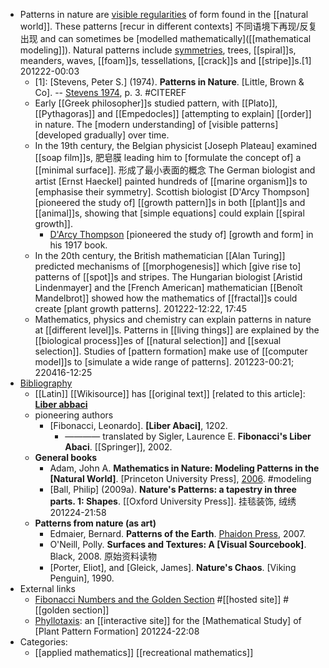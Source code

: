 - Patterns in nature are [visible regularities](((jCBLIut7Q))) of form found in the [[natural world]]. These patterns [recur in different contexts] 不同语境下再现/反复出现 and can sometimes be [modelled mathematically]([[mathematical modeling]]). Natural patterns include [symmetries]([[symmetry]]), trees, [[spiral]]s, meanders, waves, [[foam]]s, tessellations, [[crack]]s and [[stripe]]s.[1] 
201222-00:03
    - [1]: [Stevens, Peter S.] (1974). __Patterns in Nature__. [Little, Brown & Co]. -- [Stevens 1974](https://en.wikipedia.org/wiki/Patterns_in_nature#CITEREFStevens1974), p. 3. #CITEREF
    - Early [[Greek philosopher]]s studied pattern, with [[Plato]], [[Pythagoras]] and [[Empedocles]] [attempting to explain] [[order]] in nature. The [modern understanding] of [visible patterns] [developed gradually] over time.
    - In the 19th century, the Belgian physicist [Joseph Plateau] examined [[soap film]]s, 肥皂膜 leading him to [formulate the concept of] a [[minimal surface]]. 形成了最小表面的概念 The German biologist and artist [Ernst Haeckel] painted hundreds of [[marine organism]]s to [emphasise their symmetry]. Scottish biologist [D'Arcy Thompson] [pioneered the study of] [[growth pattern]]s in both [[plant]]s and [[animal]]s, showing that [simple equations] could explain [[spiral growth]]. 
        - [D'Arcy Thompson](https://en.wikipedia.org/wiki/File:Drcy.svg) [pioneered the study of] [growth and form] in his 1917 book.
    - In the 20th century, the British mathematician [[Alan Turing]] predicted mechanisms of [[morphogenesis]] which [give rise to] patterns of [[spot]]s and stripes. The Hungarian biologist [Aristid Lindenmayer] and the [French American] mathematician [[Benoît Mandelbrot]] showed how the mathematics of [[fractal]]s could create [plant growth patterns].
201222-12:22, 17:45
    - Mathematics, physics and chemistry can explain patterns in nature at [[different level]]s. Patterns in [[living things]] are explained by the [[biological process]]es of [[natural selection]] and [[sexual selection]]. Studies of [pattern formation] make use of [[computer model]]s to [simulate a wide range of patterns].
201223-00:21; 220416-12:25
- [Bibliography]([[bibliography]])
    - [[Latin]] [[Wikisource]] has [[original text]] [related to this article]: **[Liber abbaci](https://en.wikisource.org/wiki/la:Liber_abbaci)**
    - pioneering authors
        - [Fibonacci, Leonardo]. __[Liber Abaci]__, 1202.
            - ———— translated by Sigler, Laurence E. __Fibonacci's Liber Abaci__. [[Springer]], 2002.
    - **General books**
        - Adam, John A. __Mathematics in Nature: Modeling Patterns in the [Natural World]__. [Princeton University Press], [2006](http://press.princeton.edu/titles/7686.html). #modeling
        - [Ball, Philip] (2009a). __Nature's Patterns: a tapestry in three parts. 1: Shapes__. [[Oxford University Press]]. 挂毯装饰, 绒绣
201224-21:58
    - **Patterns from nature (as art)**
        - Edmaier, Bernard. __Patterns of the Earth__. [Phaidon Press](https://en.wikipedia.org/wiki/Phaidon_Press), 2007.
        - O'Neill, Polly. __Surfaces and Textures: A [Visual Sourcebook]__. Black, 2008. 原始资料读物
        - [Porter, Eliot], and [Gleick, James]. __Nature's Chaos__. [Viking Penguin], 1990.
- External links
    - [Fibonacci Numbers and the Golden Section](https://web.archive.org/web/20160210085824/http://www.maths.surrey.ac.uk/hosted-sites/R.Knott/Fibonacci/) #[[hosted site]] #[[golden section]]
    - [Phyllotaxis](https://web.archive.org/web/20120507072405/http://www.math.smith.edu/phyllo/): an [[interactive site]] for the [Mathematical Study] of [Plant Pattern Formation]
201224-22:08
- Categories: 
    - [[applied mathematics]]
[[recreational mathematics]]
